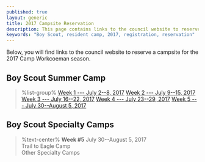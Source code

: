 ```yaml
---
published: true
layout: generic
title: 2017 Campsite Reservation
description: This page contains links to the council website to reserve campsites for the 2017 Camp Workcoeman season.
keywords: "Boy Scout, resident camp, 2017, registration, reservation"
---
```


Below, you will find links to the council website to reserve a campsite for the 2017 Camp Workcoeman season.

## Boy Scout Summer Camp

> %list-group%
> <a href="http://www.ctrivers.org/Event.aspx?id=14855" class="list-group-item">Week 1 --- July 2--8, 2017</a>
> <a href="http://www.ctrivers.org/Event.aspx?id=14858">Week 2 --- July 9--15, 2017</a>
> <a href="http://www.ctrivers.org/Event.aspx?id=14868">Week 3 --- July 16--22, 2017</a>
> <a href="http://www.ctrivers.org/Event.aspx?id=14867">Week 4 --- July 23--29, 2017</a>
> <a href="http://www.ctrivers.org/Event.aspx?id=14865">Week 5 --- July 30--August 5, 2017</a>

## Boy Scout Specialty Camps
> %text-center%
> **Week #5**
> July 30--August 5, 2017<br/>
> Trail to Eagle Camp<br/>
> Other Specialty Camps
